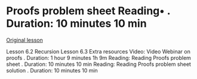 # Proofs problem sheet Reading• . Duration: 10 minutes 10 min

[Original lesson](https://www.coursera.org/learn/uol-discrete-mathematics/supplement/wmbPT/proofs-problem-sheet)

Lesson 6.2 Recursion Lesson 6.3 Extra resources Video: Video Webinar on proofs . Duration: 1 hour 9 minutes 1h 9m Reading: Reading Proofs problem sheet . Duration: 10 minutes 10 min Reading: Reading Proofs problem sheet solution . Duration: 10 minutes 10 min

